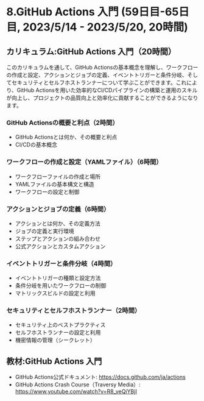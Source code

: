 # 8.GitHub Actions 入門 (59日目-65日目, 2023/5/14 - 2023/5/20, 20時間)

## カリキュラム:GitHub Actions 入門（20時間）
このカリキュラムを通して、GitHub Actionsの基本概念を理解し、ワークフローの作成と設定、アクションとジョブの定義、イベントトリガーと条件分岐、そしてセキュリティとセルフホストランナーについて学ぶことができます。これにより、GitHub Actionsを用いた効率的なCI/CDパイプラインの構築と運用のスキルが向上し、プロジェクトの品質向上と効率化に貢献することができるようになります。
### GitHub Actionsの概要と利点（2時間）
- GitHub Actionsとは何か、その概要と利点
- CI/CDの基本概念
### ワークフローの作成と設定（YAMLファイル）（6時間）
- ワークフローファイルの作成と場所
- YAMLファイルの基本構文と構造
- ワークフローの設定と制御
### アクションとジョブの定義（6時間）
- アクションとは何か、その定義方法
- ジョブの定義と実行環境
- ステップとアクションの組み合わせ
- 公式アクションとカスタムアクション
### イベントトリガーと条件分岐（4時間）
- イベントトリガーの種類と設定方法
- 条件分岐を用いたワークフローの制御
- マトリックスビルドの設定と利用
### セキュリティとセルフホストランナー（2時間）
- セキュリティ上のベストプラクティス
- セルフホストランナーの設定と利用
- 機密情報の管理（シークレット）

## 教材:GitHub Actions 入門
- GitHub Actions公式ドキュメント: https://docs.github.com/ja/actions
- GitHub Actions Crash Course（Traversy Media）: https://www.youtube.com/watch?v=R8_veQiYBjI
